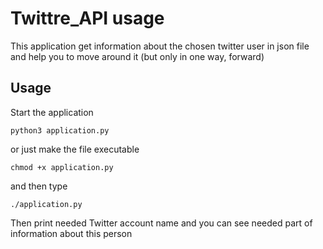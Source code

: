 # Twittre_API usage

This application get information about the chosen twitter user in json file and help you to move around it (but only in one way, forward)

<h2>Usage<br></h2>

Start the application<br>
~~~~
python3 application.py
~~~~
or just make the file executable
~~~~
chmod +x application.py
~~~~
and then type
~~~~
./application.py
~~~~

Then print needed Twitter account name and you can see needed part of information about this person